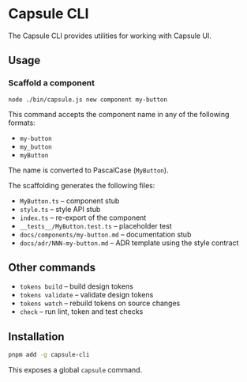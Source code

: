 # Capsule CLI

The Capsule CLI provides utilities for working with Capsule UI.

## Usage

### Scaffold a component

```
node ./bin/capsule.js new component my-button
```

This command accepts the component name in any of the following formats:

- `my-button`
- `my_button`
- `myButton`

The name is converted to PascalCase (`MyButton`).

The scaffolding generates the following files:

- `MyButton.ts` – component stub
- `style.ts` – style API stub
- `index.ts` – re-export of the component
- `__tests__/MyButton.test.ts` – placeholder test
- `docs/components/my-button.md` – documentation stub
- `docs/adr/NNN-my-button.md` – ADR template using the style contract

## Other commands

- `tokens build` – build design tokens
- `tokens validate` – validate design tokens
- `tokens watch` – rebuild tokens on source changes
- `check` – run lint, token and test checks

## Installation

```bash
pnpm add -g capsule-cli
```

This exposes a global `capsule` command.

